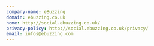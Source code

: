 ```yaml
---
company-name: eBuzzing
domain: ebuzzing.co.uk
home: http://social.ebuzzing.co.uk/
privacy-policy: http://social.ebuzzing.co.uk/privacy/
email: infos@ebuzzing.com
---
```




